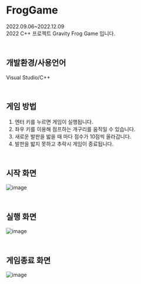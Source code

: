 # FrogGame
2022.09.06~2022.12.09<br>
2022 C++ 프로젝트 Gravity Frog Game 입니다.

<br>개발환경/사용언어
--------------------
Visual Studio/C++


<br>게임 방법
--------------------
1. 엔터 키를 누르면 게임이 실행됩니다.
2. 좌우 키를 이용해 점프하는 개구리를 움직일 수 있습니다.
3. 새로운 발판을 밟을 때 마다 점수가 10점씩 올라갑니다.
4. 발판을 밟지 못하고 추락시 게임이 종료됩니다.


<br>시작 화면
--------------------

![image](https://user-images.githubusercontent.com/82978463/206590807-f8d47118-7264-4322-91fa-1d189c9a22aa.png)



<br>실행 화면
--------------------

![image](https://user-images.githubusercontent.com/82978463/206590902-9f8c355f-2e62-467e-84bc-e1f2604a2de3.png)



<br>게임종료 화면
--------------------

![image](https://user-images.githubusercontent.com/82978463/206590913-b9abd405-7234-4db8-befd-eddfd7bd7811.png)

